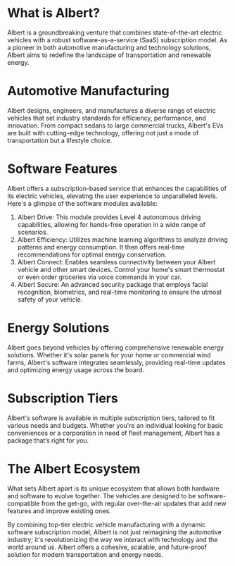 # What is Albert?

Albert is a groundbreaking venture that combines state-of-the-art electric vehicles with a robust software-as-a-service (SaaS) subscription model. As a pioneer in both automotive manufacturing and technology solutions, Albert aims to redefine the landscape of transportation and renewable energy.

# Automotive Manufacturing

Albert designs, engineers, and manufactures a diverse range of electric vehicles that set industry standards for efficiency, performance, and innovation. From compact sedans to large commercial trucks, Albert's EVs are built with cutting-edge technology, offering not just a mode of transportation but a lifestyle choice.

# Software Features

Albert offers a subscription-based service that enhances the capabilities of its electric vehicles, elevating the user experience to unparalleled levels. Here's a glimpse of the software modules available:

1. Albert Drive: This module provides Level 4 autonomous driving capabilities, allowing for hands-free operation in a wide range of scenarios.
2. Albert Efficiency: Utilizes machine learning algorithms to analyze driving patterns and energy consumption. It then offers real-time recommendations for optimal energy conservation.
3. Albert Connect: Enables seamless connectivity between your Albert vehicle and other smart devices. Control your home's smart thermostat or even order groceries via voice commands in your car.
4. Albert Secure: An advanced security package that employs facial recognition, biometrics, and real-time monitoring to ensure the utmost safety of your vehicle.

# Energy Solutions

Albert goes beyond vehicles by offering comprehensive renewable energy solutions. Whether it's solar panels for your home or commercial wind farms, Albert's software integrates seamlessly, providing real-time updates and optimizing energy usage across the board.

# Subscription Tiers

Albert's software is available in multiple subscription tiers, tailored to fit various needs and budgets. Whether you're an individual looking for basic conveniences or a corporation in need of fleet management, Albert has a package that’s right for you.
# The Albert Ecosystem

What sets Albert apart is its unique ecosystem that allows both hardware and software to evolve together. The vehicles are designed to be software-compatible from the get-go, with regular over-the-air updates that add new features and improve existing ones.

By combining top-tier electric vehicle manufacturing with a dynamic software subscription model, Albert is not just reimagining the automotive industry; it's revolutionizing the way we interact with technology and the world around us. Albert offers a cohesive, scalable, and future-proof solution for modern transportation and energy needs.
